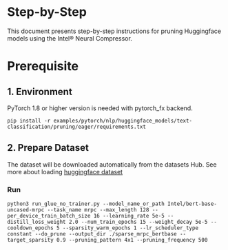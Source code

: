 Step-by-Step
============

This document presents step-by-step instructions for pruning Huggingface models using the Intel® Neural Compressor.

# Prerequisite

## 1. Environment

PyTorch 1.8 or higher version is needed with pytorch_fx backend.

```shell
pip install -r examples/pytorch/nlp/huggingface_models/text-classification/pruning/eager/requirements.txt
```

## 2. Prepare Dataset

The dataset will be downloaded automatically from the datasets Hub.
See more about loading [huggingface dataset](https://huggingface.co/docs/datasets/loading_datasets.html)


### Run 
```shell
python3 run_glue_no_trainer.py --model_name_or_path Intel/bert-base-uncased-mrpc --task_name mrpc --max_length 128 --per_device_train_batch_size 16 --learning_rate 5e-5 --distill_loss_weight 2.0 --num_train_epochs 15 --weight_decay 5e-5 --cooldown_epochs 5 --sparsity_warm_epochs 1 --lr_scheduler_type constant --do_prune --output_dir ./sparse_mrpc_bertbase --target_sparsity 0.9 --pruning_pattern 4x1 --pruning_frequency 500
```